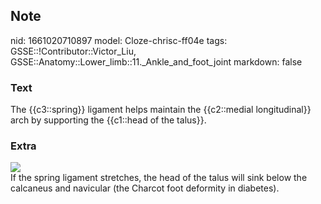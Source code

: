## Note
nid: 1661020710897
model: Cloze-chrisc-ff04e
tags: GSSE::!Contributor::Victor_Liu, GSSE::Anatomy::Lower_limb::11._Ankle_and_foot_joint
markdown: false

### Text
The {{c3::spring}} ligament helps maintain the {{c2::medial longitudinal}} arch by supporting the {{c1::head of the talus}}.

### Extra
<img src="paste-628a9eacfe23903579428c7a109f84ea0320a451.jpg">
<div>
  If the spring ligament stretches, the head of the talus will sink
  below the calcaneus and navicular (the Charcot foot deformity in
  diabetes).
</div>
